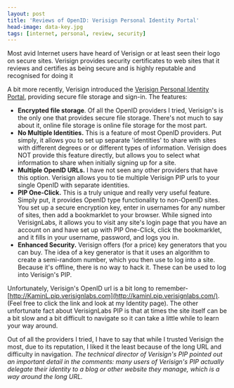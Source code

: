 ```yaml
---
layout: post
title: 'Reviews of OpenID: Verisign Personal Identity Portal'
head-image: data-key.jpg
tags: [internet, personal, review, security]
---
```


Most avid Internet users have heard of Verisign or at least seen their
logo on secure sites. Verisign provides security certificates to web
sites that it reviews and certifies as being secure and is highly
reputable and recognised for doing it

A bit more recently, Verisign introduced the [Verisign Personal Identity
Portal](http://pip.verisignlabs.com/), providing secure file storage and
sign-in. The features:

-   **Encrypted file storage**. Of all the OpenID providers I tried,
    Verisign's is the only one that provides secure file storage.
    There's not much to say about it, online file storage is online file
    storage for the most part.
-   **No Multiple Identities.** This is a feature of most OpenID
    providers. Put simply, it allows you to set up separate 'identities'
    to share with sites with different degrees or or different types of
    information. Verisign does NOT provide this feature directly, but
    allows you to select what information to share when initially
    signing up for a site.
-   **Multiple OpenID URLs.** I have not seen any other providers that
    have this option. Verisign allows you to tie multiple Verisign PIP
    urls to your single OpenID with separate identities.
-   **PIP One-Click.** This is a truly unique and really very useful
    feature. Simply put, it provides OpenID type functionality to
    non-OpenID sites. You set up a secure encryption key, enter in
    usernames for any number of sites, then add a bookmarklet to your
    browser. While signed into VerisignLabs, it allows you to visit any
    site's login page that you have an account on and have set up with
    PIP One-Click, click the bookmarklet, and it fills in your username,
    password, and logs you in.
-   **Enhanced Security.** Verisign offers (for a price) key generators
    that you can buy. The idea of a key generator is that it uses an
    algorithm to create a semi-random number, which you then use to log
    into a site. Because it's offline, there is no way to hack it. These
    can be used to log into Verisign's PIP.

Unfortunately, Verisign's OpenID url is a bit long to remember-
[http://KaminL.pip.verisignlabs.com](http://kaminl.pip.verisignlabs.com/).
(Feel free to click the link and look at my Identity page). The other
unfortunate fact about VerisignLabs PIP is that at times the site itself
can be a bit slow and a bit difficult to navigate so it can take a
little while to learn your way around.

Out of all the providers I tried, I have to say that while I trusted
Verisign the most, due to its reputation, I liked it the least because
of the long URL and difficulty in navigation. *The technical director of
Verisign's PIP pointed out an important detail in the comments: many
users of Verisign's PIP actually delegate their identity to a blog or
other website they manage, which is a way around the long URL.*
